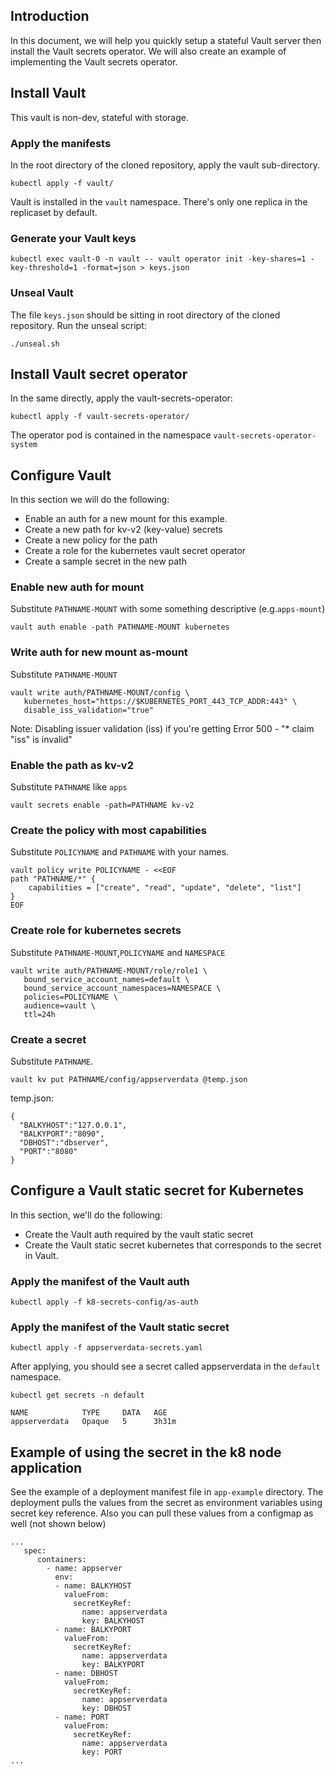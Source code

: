## Introduction
In this document, we will help you quickly setup a stateful Vault server then install the Vault secrets operator. We will also create an example of implementing the Vault secrets operator. 

## Install Vault
This vault is non-dev, stateful with storage. 

### Apply the manifests
In the root directory of the cloned repository, apply the vault sub-directory. 
```
kubectl apply -f vault/
```

Vault is installed in the `vault` namespace. There's only one replica in the replicaset by default. 

### Generate your Vault keys

```
kubectl exec vault-0 -n vault -- vault operator init -key-shares=1 -key-threshold=1 -format=json > keys.json
```

### Unseal Vault
The file `keys.json` should be sitting in root directory of the cloned repository. Run the unseal script:
```
./unseal.sh
```

## Install Vault secret operator
In the same directly, apply the vault-secrets-operator:
```
kubectl apply -f vault-secrets-operator/
```
The operator pod is contained in the namespace `vault-secrets-operator-system`

## Configure Vault
In this section we will do the following:
- Enable an auth for a new mount for this example.
- Create a new path for kv-v2 (key-value) secrets
- Create a new policy for the path
- Create a role for the kubernetes vault secret operator
- Create a sample secret in the new path

###  Enable new auth for mount
Substitute `PATHNAME-MOUNT` with some something descriptive (e.g.`apps-mount`)
```
vault auth enable -path PATHNAME-MOUNT kubernetes
```

### Write auth for new mount as-mount
Substitute `PATHNAME-MOUNT`
```
vault write auth/PATHNAME-MOUNT/config \
   kubernetes_host="https://$KUBERNETES_PORT_443_TCP_ADDR:443" \
   disable_iss_validation="true"
```

Note: Disabling issuer validation (iss) if you're getting Error 500 - "* claim "iss" is invalid"


### Enable the path as kv-v2
Substitute `PATHNAME` like `apps`

```
vault secrets enable -path=PATHNAME kv-v2
```

### Create the policy with most capabilities
Substitute `POLICYNAME` and `PATHNAME` with your names.
```
vault policy write POLICYNAME - <<EOF
path "PATHNAME/*" {
    capabilities = ["create", "read", "update", "delete", "list"]
}
EOF
```

### Create role for kubernetes secrets
Substitute `PATHNAME-MOUNT`,`POLICYNAME` and `NAMESPACE`

```
vault write auth/PATHNAME-MOUNT/role/role1 \
   bound_service_account_names=default \
   bound_service_account_namespaces=NAMESPACE \
   policies=POLICYNAME \
   audience=vault \
   ttl=24h
```

### Create a secret
Substitute `PATHNAME`. 
```
vault kv put PATHNAME/config/appserverdata @temp.json
```
temp.json:
```
{
  "BALKYHOST":"127.0.0.1",
  "BALKYPORT":"8090",
  "DBHOST":"dbserver",
  "PORT":"8080"
}
```

## Configure a Vault static secret for Kubernetes
In this section, we'll do the following:
- Create the Vault auth required by the vault static secret
- Create the Vault static secret kubernetes that corresponds to the secret in Vault.

### Apply the manifest of the Vault auth
```
kubectl apply -f k8-secrets-config/as-auth
```

### Apply the manifest of the Vault static secret
```
kubectl apply -f appserverdata-secrets.yaml
```

After applying, you should see a secret called appserverdata in the `default` namespace. 

```
kubectl get secrets -n default

NAME            TYPE     DATA   AGE
appserverdata   Opaque   5      3h31m
```

## Example of using the secret in the k8 node application
See the example of a deployment manifest file in `app-example` directory. The deployment pulls the values from the secret as environment variables using secret key reference. Also you can pull these values from a configmap as well (not shown below)

```
...
   spec:
      containers:
        - name: appserver
          env:
          - name: BALKYHOST
            valueFrom:
              secretKeyRef:
                name: appserverdata
                key: BALKYHOST
          - name: BALKYPORT
            valueFrom:
              secretKeyRef:
                name: appserverdata
                key: BALKYPORT
          - name: DBHOST
            valueFrom:
              secretKeyRef:
                name: appserverdata
                key: DBHOST
          - name: PORT
            valueFrom:
              secretKeyRef:
                name: appserverdata
                key: PORT
...
```
